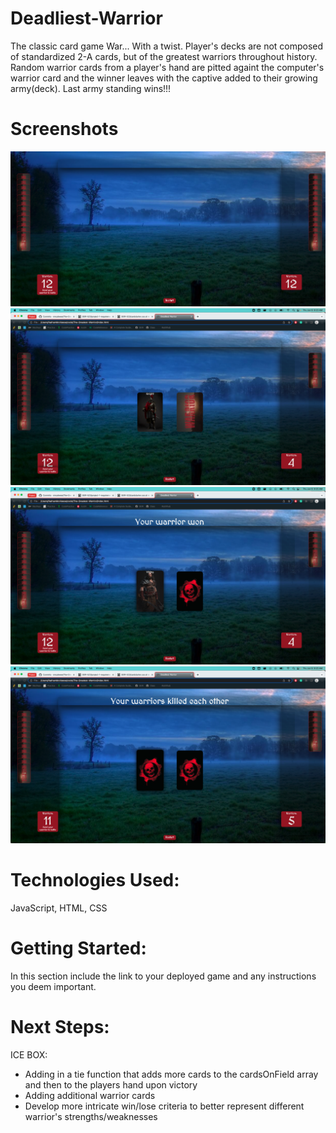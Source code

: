 # Deadliest-Warrior

The classic card game War... With a twist. Player's decks are not composed of standardized 2-A cards, but of the greatest warriors throughout history. Random warrior cards from a player's hand are pitted againt the computer's warrior card and the winner leaves with the captive added to their growing army(deck). Last army standing wins!!!

# Screenshots

![alt text](./images/screenshot-1.png "screenshot 1")
![alt text](./images/screenshot-2.png "screenshot 2")
![alt text](./images/screenshot-3.png "screenshot 3")
![alt text](./images/screenshot-4.png "screenshot 4")

# Technologies Used:

JavaScript, HTML, CSS

# Getting Started:

In this section include the link to your deployed game and any instructions you deem important.

# Next Steps:

ICE BOX:

- Adding in a tie function that adds more cards to the cardsOnField array and then to the players hand upon victory
- Adding additional warrior cards
- Develop more intricate win/lose criteria to better represent different warrior's strengths/weaknesses
